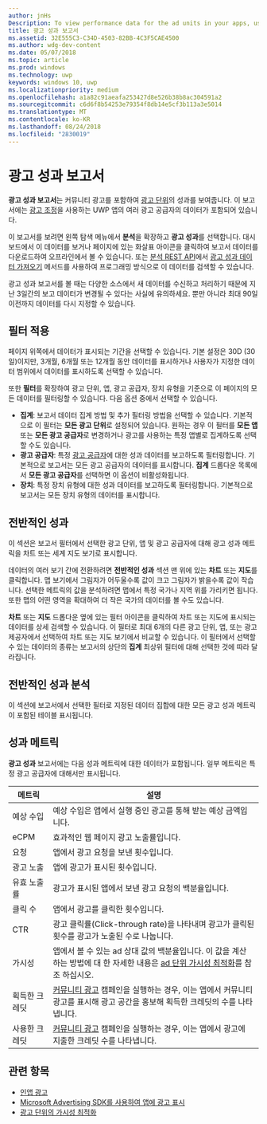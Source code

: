 ```yaml
---
author: jnHs
Description: To view performance data for the ad units in your apps, use the advertising performance report on the Windows Dev Center dashboard.
title: 광고 성과 보고서
ms.assetid: 32E555C3-C34D-4503-82BB-4C3F5CAE4500
ms.author: wdg-dev-content
ms.date: 05/07/2018
ms.topic: article
ms.prod: windows
ms.technology: uwp
keywords: windows 10, uwp
ms.localizationpriority: medium
ms.openlocfilehash: a1a82c91aeafa253427d8e526b38b8ac304591a2
ms.sourcegitcommit: c6d6f8b54253e79354f8db14e5cf3b113a3e5014
ms.translationtype: MT
ms.contentlocale: ko-KR
ms.lasthandoff: 08/24/2018
ms.locfileid: "2830019"
---
```

# <a name="advertising-performance-report"></a>광고 성과 보고서


**광고 성과 보고서**는 커뮤니티 광고를 포함하여 [광고 단위](in-app-ads.md)의 성과를 보여줍니다. 이 보고서에는 [광고 조정](in-app-ads.md#mediation)을 사용하는 UWP 앱의 여러 광고 공급자의 데이터가 포함되어 있습니다.

이 보고서를 보려면 왼쪽 탐색 메뉴에서 **분석**을 확장하고 **광고 성과**를 선택합니다. 대시보드에서 이 데이터를 보거나 페이지에 있는 화살표 아이콘을 클릭하여 보고서 데이터를 다운로드하여 오프라인에서 볼 수 있습니다. 또는 [분석 REST API](../monetize/access-analytics-data-using-windows-store-services.md)에서 [광고 성과 데이터 가져오기](../monetize/get-ad-performance-data.md) 메서드를 사용하여 프로그래밍 방식으로 이 데이터를 검색할 수 있습니다.

광고 성과 보고서를 볼 때는 다양한 소스에서 새 데이터를 수신하고 처리하기 때문에 지난 3일간의 보고 데이터가 변경될 수 있다는 사실에 유의하세요. 뿐만 아니라 최대 90일 이전까지 데이터를 다시 지정할 수 있습니다.

## <a name="apply-filters"></a>필터 적용

페이지 위쪽에서 데이터가 표시되는 기간을 선택할 수 있습니다. 기본 설정은 30D (30일)이지만, 3개월, 6개월 또는 12개월 동안 데이터를 표시하거나 사용자가 지정한 데이터 범위에서 데이터를 표시하도록 선택할 수 있습니다.

또한 **필터**를 확장하여 광고 단위, 앱, 광고 공급자, 장치 유형을 기준으로 이 페이지의 모든 데이터를 필터링할 수 있습니다. 다음 옵션 중에서 선택할 수 있습니다.

* **집계**: 보고서 데이터 집계 방법 및 추가 필터링 방법을 선택할 수 있습니다. 기본적으로 이 필터는 **모든 광고 단위**로 설정되어 있습니다. 원하는 경우 이 필터를 **모든 앱** 또는 **모든 광고 공급자**로 변경하거나 광고를 사용하는 특정 앱별로 집계하도록 선택할 수도 있습니다.
* **광고 공급자**: 특정 [광고 공급자](in-app-ads.md#paid-networks)에 대한 성과 데이터를 보고하도록 필터링합니다. 기본적으로 보고서는 모든 광고 공급자의 데이터를 표시합니다. **집계** 드롭다운 목록에서 **모든 광고 공급자**를 선택하면 이 옵션이 비활성화됩니다.
* **장치**: 특정 장치 유형에 대한 성과 데이터를 보고하도록 필터링합니다. 기본적으로 보고서는 모든 장치 유형의 데이터를 표시합니다.

## <a name="overall-performance"></a>전반적인 성과

이 섹션은 보고서 필터에서 선택한 광고 단위, 앱 및 광고 공급자에 대해 광고 성과 메트릭을 차트 또는 세계 지도 보기로 표시합니다.

데이터의 여러 보기 간에 전환하려면 **전반적인 성과** 섹션 맨 위에 있는 **차트** 또는 **지도**를 클릭합니다. 맵 보기에서 그림자가 어두울수록 값이 크고 그림자가 밝을수록 값이 작습니다. 선택한 메트릭의 값을 분석하려면 맵에서 특정 국가나 지역 위를 가리키면 됩니다. 또한 맵의 어떤 영역을 확대하여 더 작은 국가의 데이터를 볼 수도 있습니다.

**차트** 또는 **지도** 드롭다운 옆에 있는 필터 아이콘을 클릭하여 차트 또는 지도에 표시되는 데이터를 상세 검색할 수 있습니다. 이 필터로 최대 6개의 다른 광고 단위, 앱, 또는 광고 제공자에서 선택하여 차트 또는 지도 보기에서 비교할 수 있습니다. 이 필터에서 선택할 수 있는 데이터의 종류는 보고서의 상단의 **집계** 최상위 필터에 대해 선택한 것에 따라 달라집니다.


## <a name="overall-performance-breakdown"></a>전반적인 성과 분석

이 섹션에 보고서에서 선택한 필터로 지정된 데이터 집합에 대한 모든 광고 성과 메트릭이 포함된 테이블 표시됩니다.

## <a name="performance-metrics"></a>성과 메트릭

**광고 성과** 보고서에는 다음 성과 메트릭에 대한 데이터가 포함됩니다. 일부 메트릭은 특정 광고 공급자에 대해서만 표시됩니다.

|  메트릭  |  설명  |
|----------|---------------|
| 예상 수입  |  예상 수입은 앱에서 실행 중인 광고를 통해 받는 예상 금액입니다. |
| eCPM  |  효과적인 웹 페이지 광고 노출률입니다. |
| 요청  | 앱에서 광고 요청을 보낸 횟수입니다.  |
| 광고 노출  | 앱에 광고가 표시된 횟수입니다.  |
| 유효 노출률  | 광고가 표시된 앱에서 보낸 광고 요청의 백분율입니다.  |
| 클릭 수  |  앱에서 광고를 클릭한 횟수입니다. |
| CTR  |  광고 클릭률(Click-through rate)을 나타내며 광고가 클릭된 횟수를 광고가 노출된 수로 나눕니다. |
| 가시성 | 앱에서 볼 수 있는 ad 상대 값의 백분율입니다. 이 값을 계산 하는 방법에 대 한 자세한 내용은 [ad 단위 가시성 최적화](../monetize/optimize-ad-unit-viewability.md)를 참조 하십시오. |
| 획득한 크레딧  | [커뮤니티 광고](https://docs.microsoft.com/windows/uwp/publish/about-community-ads) 캠페인을 실행하는 경우, 이는 앱에서 커뮤니티 광고를 표시해 광고 공간을 홍보해 획득한 크레딧의 수를 나타냅니다.  |
| 사용한 크레딧  | [커뮤니티 광고](https://docs.microsoft.com/windows/uwp/publish/about-community-ads) 캠페인을 실행하는 경우, 이는 앱에서 광고에 지출한 크레딧 수를 나타냅니다.  |

## <a name="related-topics"></a>관련 항목

* [인앱 광고](in-app-ads.md)
* [Microsoft Advertising SDK를 사용하여 앱에 광고 표시](../monetize/display-ads-in-your-app.md)
* [광고 단위의 가시성 최적화](../monetize/optimize-ad-unit-viewability.md)


 
